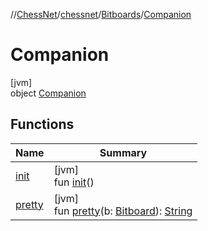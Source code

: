 //[ChessNet](../../../../index.md)/[chessnet](../../index.md)/[Bitboards](../index.md)/[Companion](index.md)

# Companion

[jvm]\
object [Companion](index.md)

## Functions

| Name | Summary |
|---|---|
| [init](init.md) | [jvm]<br>fun [init](init.md)() |
| [pretty](pretty.md) | [jvm]<br>fun [pretty](pretty.md)(b: [Bitboard](../../index.md#610777926%2FClasslikes%2F-1216412040)): [String](https://kotlinlang.org/api/latest/jvm/stdlib/kotlin/-string/index.html) |
